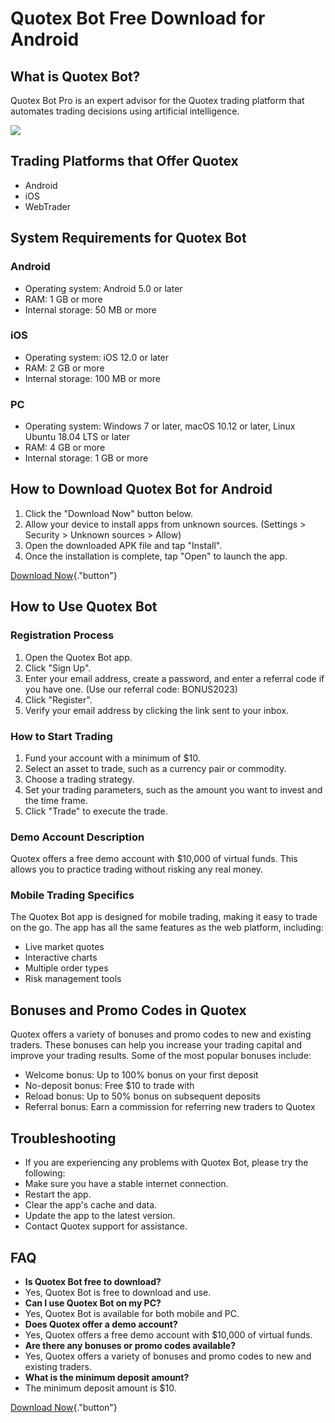 # Quotex Bot Free Download for Android

## What is Quotex Bot?

Quotex Bot Pro is an expert advisor for the Quotex trading platform that
automates trading decisions using artificial intelligence.

[![](https://static.quotex.io/files/1_en/300_250.jpg)](https://traff.sbs/brokerqxsignupf)

## Trading Platforms that Offer Quotex

-   Android
-   iOS
-   WebTrader

## System Requirements for Quotex Bot

### Android

-   Operating system: Android 5.0 or later
-   RAM: 1 GB or more
-   Internal storage: 50 MB or more

### iOS

-   Operating system: iOS 12.0 or later
-   RAM: 2 GB or more
-   Internal storage: 100 MB or more

### PC

-   Operating system: Windows 7 or later, macOS 10.12 or later, Linux
    Ubuntu 18.04 LTS or later
-   RAM: 4 GB or more
-   Internal storage: 1 GB or more

## How to Download Quotex Bot for Android

1.  Click the "Download Now" button below.
2.  Allow your device to install apps from unknown sources. (Settings \>
    Security \> Unknown sources \> Allow)
3.  Open the downloaded APK file and tap "Install".
4.  Once the installation is complete, tap "Open" to launch the
    app.

[Download Now](\%22https://traff.sbs/quotexonelink\%22){."button"}

## How to Use Quotex Bot

### Registration Process

1.  Open the Quotex Bot app.
2.  Click "Sign Up".
3.  Enter your email address, create a password, and enter a referral
    code if you have one. (Use our referral code: BONUS2023)
4.  Click "Register".
5.  Verify your email address by clicking the link sent to your inbox.

### How to Start Trading

1.  Fund your account with a minimum of \$10.
2.  Select an asset to trade, such as a currency pair or commodity.
3.  Choose a trading strategy.
4.  Set your trading parameters, such as the amount you want to invest
    and the time frame.
5.  Click "Trade" to execute the trade.

### Demo Account Description

Quotex offers a free demo account with \$10,000 of virtual funds. This
allows you to practice trading without risking any real money.

### Mobile Trading Specifics

The Quotex Bot app is designed for mobile trading, making it easy to
trade on the go. The app has all the same features as the web platform,
including:

-   Live market quotes
-   Interactive charts
-   Multiple order types
-   Risk management tools

## Bonuses and Promo Codes in Quotex

Quotex offers a variety of bonuses and promo codes to new and existing
traders. These bonuses can help you increase your trading capital and
improve your trading results. Some of the most popular bonuses include:

-   Welcome bonus: Up to 100% bonus on your first deposit
-   No-deposit bonus: Free \$10 to trade with
-   Reload bonus: Up to 50% bonus on subsequent deposits
-   Referral bonus: Earn a commission for referring new traders to
    Quotex

## Troubleshooting

-   If you are experiencing any problems with Quotex Bot, please try the
    following:
-   Make sure you have a stable internet connection.
-   Restart the app.
-   Clear the app\'s cache and data.
-   Update the app to the latest version.
-   Contact Quotex support for assistance.

## FAQ

-   **Is Quotex Bot free to download?**
-   Yes, Quotex Bot is free to download and use.
-   **Can I use Quotex Bot on my PC?**
-   Yes, Quotex Bot is available for both mobile and PC.
-   **Does Quotex offer a demo account?**
-   Yes, Quotex offers a free demo account with \$10,000 of virtual
    funds.
-   **Are there any bonuses or promo codes available?**
-   Yes, Quotex offers a variety of bonuses and promo codes to new and
    existing traders.
-   **What is the minimum deposit amount?**
-   The minimum deposit amount is \$10.

[Download Now](\%22https://traff.sbs/quotexonelink\%22){."button"}

